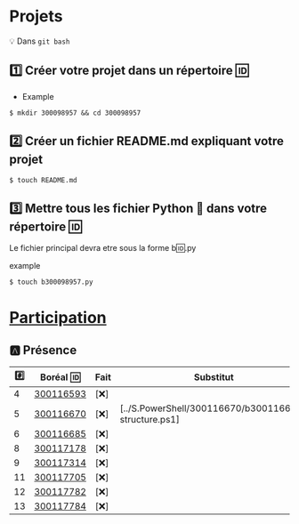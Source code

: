 # Projets 

:bulb: Dans `git bash`

## :one: Créer votre projet dans un répertoire :id:

* Example

```
$ mkdir 300098957 && cd 300098957
```

## :two: Créer un fichier README.md expliquant votre projet

```
$ touch README.md
```

## :three: Mettre tous les fichier Python :snake: dans votre répertoire :id:

Le fichier principal devra etre sous la forme b:id:.py

example

```
$ touch b300098957.py
```


# [Participation](.scripts/Participation.md)


## :a: Présence

|:hash:| Boréal :id:                | Fait               | Substitut    | 
|------|----------------------------|--------------------|-----|
| 4 | [300116593](300116593/b300116593.py) | [:x:] |     |
| 5 | [300116670](300116670/b300116670.py) | [:x:] | [../S.PowerShell/300116670/b300116670-structure.ps1]    | 
| 6 | [300116685](300116685/b300116685.py) | [:x:] |     |
| 8 | [300117178](300117178/b300117178.py) | [:x:] |     |
| 9 | [300117314](300117314/b300117314.py) | [:x:] |     |
| 11 | [300117705](300117705/b300117705.py) | [:x:] |     |
| 12 | [300117782](300117782/b300117782.py) | [:x:] |     |
| 13 | [300117784](300117784/b300117784.py) | [:x:] |     |
